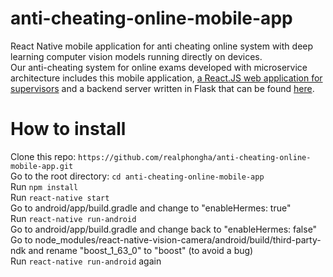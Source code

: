 # anti-cheating-online-mobile-app
React Native mobile application for anti cheating online system with deep learning computer vision models running directly on devices.  
Our anti-cheating system for online exams developed with microservice architecture includes this mobile application, [a React.JS web application for supervisors](https://github.com/realphongha/anti-cheating-online-web-app) and a backend server written in Flask that can be found [here](https://github.com/realphongha/anti-cheating-online-server).

# How to install
Clone this repo: ```https://github.com/realphongha/anti-cheating-online-mobile-app.git```   
Go to the root directory: ```cd anti-cheating-online-mobile-app```     
Run ```npm install```   
Run ```react-native start```    
Go to android/app/build.gradle and change to "enableHermes: true"  
Run ```react-native run-android```  
Go to android/app/build.gradle and change back to "enableHermes: false"  
Go to node_modules/react-native-vision-camera/android/build/third-party-ndk and rename "boost_1_63_0" to "boost" (to avoid a bug)  
Run ```react-native run-android``` again  
